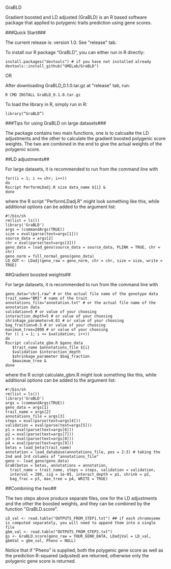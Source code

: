 GraBLD

Gradient boosted and LD adjusted (GraBLD) is an R based software package that applied to polygenic traits prediction using gene scores. 

###Quick Start### 

The current release is: version 1.0. See "release" tab. 

To install our R package “GraBLD”, you can either run in R directly:

    install.packages("devtools") # if you have not installed already
    devtools::install_github("GMELab/GraBLD")

OR

After downloading GraBLD_0.1.0.tar.gz at "release" tab, run:

    R CMD INSTALL GraBLD_0.1.0.tar.gz

To load the library in R, simply run in R:

    library(“GraBLD”)

###Tips for using GraBLD on large datasets### 

The package contains two main functions, one is to calcualte the LD adjustments and the other to calculate the gradient boosted polygenic score weights. The two are combined in the end to give the actual weights of the polygenic score. 

##LD adjustments## 

For large datasets, it is recommended to run from the command line with 

    for((i = 1; i <= chr; i++))
    do
    Rscript PerformLDadj.R size data_name ${i} &
    done

where the R script "PerformLDadj.R" might look something like this, while additional options can be added to the argument list: 
    
    #!/bin/sh
    rm(list = ls())
    library('GraBLD')
    args = (commandArgs(TRUE))
    size = eval(parse(text=args[1]))
    source_data = args[2]
    chr = eval(parse(text=args[3]))
    geno_data = load_geno(source_data = source_data, PLINK = TRUE, chr = chr)
    geno_norm = full_normal_geno(geno_data)
    LD_OUT <- LDadj(geno_raw = geno_norm, chr = chr, size = size, write = TRUE)
  
  
##Gradient boosted weights## 

For large datasets, it is recommended to run from the command line with 
    
    geno_data="chr1.raw" # or the actual file name of the genotype data 
    trait_name="BMI" # name of the trait
    annotations_file="annotation.txt" # or the actual file name of the annotation data
    validation=5 # or value of your choosing
    interaction_depth=5 # or value of your choosing
    shrinkage_parameter=0.01 # or value of your choosing
    bag_fraction=0.5 # or value of your choosing
    maximum_tree=2000 # or value of your choosing
    for (( i = 1; i <= $validation; i++))
    do
    Rscript calculate_gbm.R $geno_data
       $trait_name $annotations_file ${i}
       $validation $interaction_depth
       $shrinkage_parameter $bag_fraction
       $maximum_tree &
    done
    
where the R script calculate_gbm.R might look something like this, while additional options can be added to the argument list: 

    #!/bin/sh
    rm(list = ls())
    library('GraBLD')
    args = (commandArgs(TRUE))
    geno_data = args[1]
    trait_name = args[2]
    annotations_file = args[3]
    steps = eval(parse(text=args[4]))
    validation = eval(parse(text=args[5]))
    p1 = eval(parse(text=args[6]))
    p2 = eval(parse(text=args[7]))
    p3 = eval(parse(text=args[8]))
    p4 = eval(parse(text=args[9]))
    betas = load_beta(trait_name)
    annotation = load_database(annotations_file, pos = 2:3) # taking the 2nd and 3rd columns of "annotations_file"
    geno <- load_geno(geno_data)
    GraB(betas = betas, annotations = annotation,
      trait_name = trait_name, steps = steps, validation = validation,
      interval = 200, sig = 1e-05, interact_depth = p1, shrink = p2,
      bag_frac = p3, max_tree = p4, WRITE = TRUE)


##Combining the two## 

The two steps above produce separate files, one for the LD adjustments and the other the boosted weights, and they can be combined by the function "GraBLD.score". 

    LD_val <- read.table("OUTPUTS_FROM_STEP1.txt") ## if each chromosome is computed separately, you will need to append them into a single file 
    gbm_val <- read.table("OUTPUTS_FROM_STEP2.txt")
    gs <- GraBLD.score(geno_raw = YOUR_GENO_DATA, LDadjVal = LD_val, gbmVal = gbm_val, Pheno = NULL)

Notice that if "Pheno" is supplied, both the polygenic gene score as well as the prediction R-squared (adjusted) are returned, otherwise only the polygenic gene score is returned.

